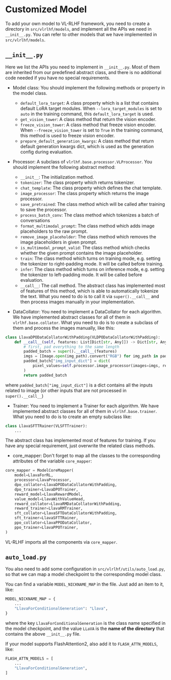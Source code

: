 # Customized Model
To add your own model to VL-RLHF framework, you need to create a directory in `src/vlrlhf/models`, and implement all the APIs we need in `__init__.py`. You can refer to other models that we have implemented in `src/vlrlhf/models`.

## `__init__.py`
Here we list the APIs you need to implement in `__init__.py`. Most of them are inherited from our predefined abstract class, and there is no additional code needed if you have no special requirements.

- Model class: You should implement the following methods or property in the model class.
    - `default_lora_target`: A class property which is a list that contains default LoRA target modules. When `--lora_target_modules` is set to `auto` in the training command, this `default_lora_target` is used.
    - `get_vision_tower`: A class method that return the vision encoder.
    - `freeze_vision_tower`: A class method that freeze vision encoder. When `--freeze_vision_tower` is set to `True` in the training command, this method is used to freeze vision encoder.
    - `prepare_default_generation_kwargs`: A class method that return default generation kwargs dict, which is used as the generation config during evaluation.
- Processor: A subclass of `vlrlhf.base.processor.VLProcessor`. You should implement the following abstract method:
    - `__init__`: The initialization method.
    - `tokenizer`: The class property which returns tokenizer.
    - `chat_template`: The class property which defines the chat template.
    - `image_processor`: The class property which returns the image processor.
    - `save_pretrained`: The class method which will be called after training to save the processor.
    - `process_batch_conv`: The class method which tokenizes a batch of conversations
    - `format_multimodal_prompt`: The class method which adds image placeholders to the raw prompt.
    - `remove_image_placeholder`: The class method which removes the image placeholders in given prompt.
    - `is_multimodal_prompt_valid`: The class method which checks whether the given prompt contains the image placeholder.
    - `train`: The class method which turns on training mode, e.g. setting the tokenizer to right-padding mode. It will be called before training.
    - `infer`: The class method which turns on inference mode, e.g. setting the tokenizer to left-padding mode. It will be called before evaluation.
    - `__call__`: The call method. The abstract class has implemented most of features of this method, which is able to automatically tokenize the text. What you need to do is to call it via `super().__call__` and then process images manually in your implementation.

- DataCollator: You need to implement a DataCollator for each algorithm. We have implemented abstract classes for all of them in `vlrlhf.base.collator`. What you need to do is to create a subclass of them and process the images manually, like this:
```python
class LlavaDPODataCollatorWithPadding(VLDPODataCollatorWithPadding):
    def __call__(self, features: List[Dict[str, Any]]) -> Dict[str, Any]:
        # first, pad everything to the same length
        padded_batch = super().__call__(features)
        imgs = [Image.open(img_path).convert("RGB") for img_path in padded_batch["img_path"]]
        padded_batch["img_input_dict"] = dict(
            pixel_values=self.processor.image_processor(images=imgs, return_tensors="pt")["pixel_values"]
        )
        return padded_batch
```
where `padded_batch["img_input_dict"]` is a dict contains all the inputs related to image (or other inputs that are not processed in `super().__call__`)

- Trainer: You need to implement a Trainer for each algorithm. We have implemented abstract classes for all of them in `vlrlhf.base.trainer`. What you need to do is to create an empty subclass like:
```python
class LlavaSFTTRainer(VLSFTTrainer):
    ...
```
The abstract class has implemented most of features for training. If you have any special requirement, just overwrite the related class methods.

- core_mapper: Don't forget to map all the classes to the corresponding attributes of the variable `core_mapper`:
```python
core_mapper = ModelCoreMapper(
    model=LlavaForRL,
    processor=LlavaProcessor,
    dpo_collator=LlavaDPODataCollatorWithPadding,
    dpo_trainer=LlavaDPOTrainer,
    reward_model=LlavaRewardModel,
    value_model=LlavaWithValueHead,
    reward_collator=LlavaRMDataCollatorWithPadding,
    reward_trainer=LlavaRMTrainer,
    sft_collator=LlavaSFTDataCollatorWithPadding,
    sft_trainer=LlavaSFTTRainer,
    ppo_collator=LlavaPPODataCollator,
    ppo_trainer=LlavaPPOTrainer,
)
```
VL-RLHF imports all the components via `core_mapper`.

## `auto_load.py`
You also need to add some configuration in `src/vlrlhf/utils/auto_load.py`, so that we can map a model checkpoint to the corresponding model class.

You can find a variable `MODEL_NICKNAME_MAP` in the file. Just add an item to it, like:
```python
MODEL_NICKNAME_MAP = {
    ...
    "LlavaForConditionalGeneration": "Llava",
}
```
where the key `LlavaForConditionalGeneration` is the class name specified in the model checkpoint, and the value `LLaVA` is the **name of the directory** that contains the above `__init__.py` file.

If your model supports FlashAttention2, also add it to `FLASH_ATTN_MODELS`, like:
```python
FLASH_ATTN_MODELS = [
    ...
    "LlavaForConditionalGeneration",
]
```
